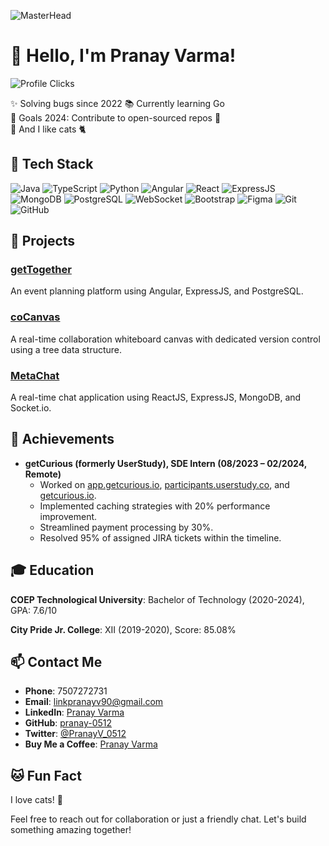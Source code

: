 ![MasterHead](https://media1.giphy.com/headers/GitHub/w8ZJLtJbmuph.gif)
# 👋 Hello, I'm Pranay Varma!

![Profile Clicks](https://komarev.com/ghpvc/?username=pranay-0512&color=red)

✨ Solving bugs since 2022 
📚 Currently learning Go  
🎯 Goals 2024: Contribute to open-sourced repos 🚀  
🎲 And I like cats 🐈

## 🔧 Tech Stack

![Java](https://img.shields.io/badge/Java-ED8B00?style=for-the-badge&logo=java&logoColor=white)
![TypeScript](https://img.shields.io/badge/TypeScript-007ACC?style=for-the-badge&logo=typescript&logoColor=white)
![Python](https://img.shields.io/badge/Python-3776AB?style=for-the-badge&logo=python&logoColor=white)
![Angular](https://img.shields.io/badge/Angular-DD0031?style=for-the-badge&logo=angular&logoColor=white)
![React](https://img.shields.io/badge/React-20232A?style=for-the-badge&logo=react&logoColor=61DAFB)
![ExpressJS](https://img.shields.io/badge/Express.js-404D59?style=for-the-badge)
![MongoDB](https://img.shields.io/badge/MongoDB-4EA94B?style=for-the-badge&logo=mongodb&logoColor=white)
![PostgreSQL](https://img.shields.io/badge/PostgreSQL-316192?style=for-the-badge&logo=postgresql&logoColor=white)
![WebSocket](https://img.shields.io/badge/WebSocket-010101?style=for-the-badge&logo=websocket&logoColor=white)
![Bootstrap](https://img.shields.io/badge/Bootstrap-563D7C?style=for-the-badge&logo=bootstrap&logoColor=white)
![Figma](https://img.shields.io/badge/Figma-F24E1E?style=for-the-badge&logo=figma&logoColor=white)
![Git](https://img.shields.io/badge/Git-F05032?style=for-the-badge&logo=git&logoColor=white)
![GitHub](https://img.shields.io/badge/GitHub-181717?style=for-the-badge&logo=github&logoColor=white)

## 🚀 Projects

### [getTogether](https://github.com/pranay-0512/getTogether)
An event planning platform using Angular, ExpressJS, and PostgreSQL.

### [coCanvas](https://cocanvas.netlify.app/)
A real-time collaboration whiteboard canvas with dedicated version control using a tree data structure.

### [MetaChat](https://meta-chatapp.netlify.app/login)
A real-time chat application using ReactJS, ExpressJS, MongoDB, and Socket.io.

## 🌟 Achievements

- **getCurious (formerly UserStudy), SDE Intern (08/2023 – 02/2024, Remote)**
  - Worked on [app.getcurious.io](http://app.getcurious.io), [participants.userstudy.co](https://participants.userstudy.co), and [getcurious.io](http://getcurious.io).
  - Implemented caching strategies with 20% performance improvement.
  - Streamlined payment processing by 30%.
  - Resolved 95% of assigned JIRA tickets within the timeline.

## 🎓 Education

**COEP Technological University**: Bachelor of Technology (2020-2024), GPA: 7.6/10

**City Pride Jr. College**: XII (2019-2020), Score: 85.08%

## 📫 Contact Me

- **Phone**: 7507272731
- **Email**: linkpranayv90@gmail.com
- **LinkedIn**: [Pranay Varma](https://www.linkedin.com/in/pranay-varma-5671b0207/)
- **GitHub**: [pranay-0512](https://github.com/pranay-0512)
- **Twitter**: [@PranayV_0512](https://twitter.com/PranayV_0512)
- **Buy Me a Coffee**: [Pranay Varma](https://buymeacoffee.com/pranay.0512)

## 🐱 Fun Fact

I love cats! 🐾

Feel free to reach out for collaboration or just a friendly chat. Let's build something amazing together!
